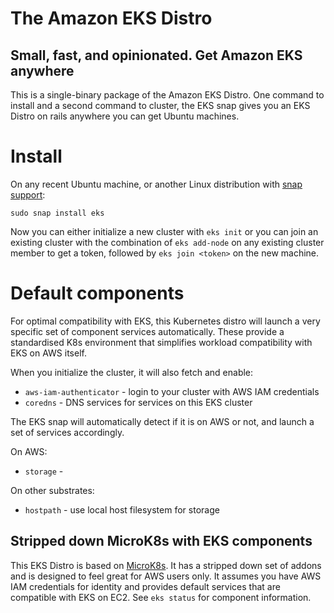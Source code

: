 # The Amazon EKS Distro

## Small, fast, and opinionated. Get Amazon EKS anywhere

This is a single-binary package of the Amazon EKS Distro. One command to
install and a second command to cluster, the EKS snap gives you an EKS
Distro on rails anywhere you can get Ubuntu machines.

# Install

On any recent Ubuntu machine, or another Linux distribution with [snap
support](https://snapcraft.io/docs/installing-snapd):

```
sudo snap install eks
```

Now you can either initialize a new cluster with `eks init` or you can join
an existing cluster with the combination of `eks add-node` on any existing
cluster member to get a token, followed by `eks join <token>` on the new
machine.

# Default components

For optimal compatibility with EKS, this Kubernetes distro will launch a
very specific set of component services automatically. These provide a
standardised K8s environment that simplifies workload compatibility with EKS
on AWS itself.

When you initialize the cluster, it will also fetch and enable:

 * `aws-iam-authenticator` - login to your cluster with AWS IAM credentials
 * `coredns` - DNS services for services on this EKS cluster

The EKS snap will automatically detect if it is on AWS or not, and launch a
set of services accordingly.

On AWS:

 * `storage` -

On other substrates:

 * `hostpath` - use local host filesystem for storage


## Stripped down MicroK8s with EKS components

This EKS Distro is based on [MicroK8s](https://snapcraft.io/microk8s). It
has a stripped down set of addons and is designed to feel great for AWS
users only.  It assumes you have AWS IAM credentials for identity and
provides default services that are compatible with EKS on EC2. See `eks
status` for component information.
